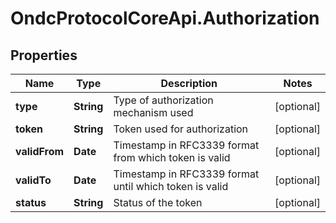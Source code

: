 # OndcProtocolCoreApi.Authorization

## Properties
Name | Type | Description | Notes
------------ | ------------- | ------------- | -------------
**type** | **String** | Type of authorization mechanism used | [optional] 
**token** | **String** | Token used for authorization | [optional] 
**validFrom** | **Date** | Timestamp in RFC3339 format from which token is valid | [optional] 
**validTo** | **Date** | Timestamp in RFC3339 format until which token is valid | [optional] 
**status** | **String** | Status of the token | [optional] 
